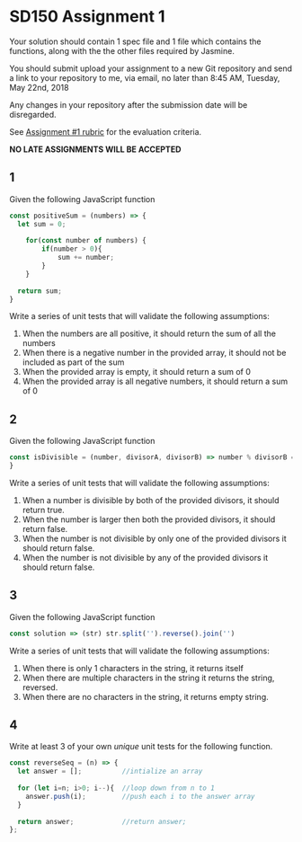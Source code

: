 # SD150 Assignment 1

Your solution should contain 1 spec file and 1 file which contains the functions, along with the the other files required by Jasmine.

You should submit upload your assignment to a new Git repository and send a link to your repository to me, via email, no later than 8:45 AM, Tuesday, May 22nd, 2018

Any changes in your repository after the submission date will be disregarded. 

See [Assignment #1 rubric](https://github.com/jniziol/Javascript-Testing/blob/master/SD150%20Assignment%20%231%20-%20Rubric.pdf) for the evaluation criteria.

**NO LATE ASSIGNMENTS WILL BE ACCEPTED**


## 1

Given the following JavaScript function

```javascript
const positiveSum = (numbers) => {
  let sum = 0;
	
	for(const number of numbers) {
		if(number > 0){
			sum += number;
		}
	}
	
  return sum;
}
```

Write a series of unit tests that will validate the following assumptions:

1. When the numbers are all positive, it should return the sum of all the numbers
2. When there is a negative number in the provided array, it should not be included as part of the sum
3. When the provided array is empty, it should return a sum of 0
4. When the provided array is all negative numbers, it should return a sum of 0

## 2

Given the following JavaScript function

```javascript
const isDivisible = (number, divisorA, divisorB) => number % divisorB === 0 && number % divisorA === 0
}
```

Write a series of unit tests that will validate the following assumptions:

1. When a number is divisible by both of the provided divisors, it should return true.
2. When the number is larger then both the provided divisors, it should return false.
3. When the number is not divisible by only one of the provided divisors it should return false.
4. When the number is not divisible by any of the provided divisors it should return false.

## 3

Given the following JavaScript function

```javascript
const solution => (str) str.split('').reverse().join('')
```

Write a series of unit tests that will validate the following assumptions:

1. When there is only 1 characters in the string, it returns itself
2. When there are multiple characters in the string it returns the string, reversed.
3. When there are no characters in the string, it returns empty string.

## 4

Write at least 3 of your own _unique_ unit tests for the following function.

```javascript
const reverseSeq = (n) => {
  let answer = [];          //intialize an array
  
  for (let i=n; i>0; i--){  //loop down from n to 1
    answer.push(i);         //push each i to the answer array
  }
  
  return answer;            //return answer;
};
```

